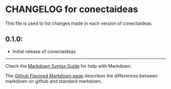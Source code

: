 # CHANGELOG for conectaideas

This file is used to list changes made in each version of conectaideas.

## 0.1.0:

* Initial release of conectaideas

- - -
Check the [Markdown Syntax Guide](http://daringfireball.net/projects/markdown/syntax) for help with Markdown.

The [Github Flavored Markdown page](http://github.github.com/github-flavored-markdown/) describes the differences between markdown on github and standard markdown.
